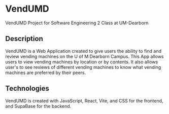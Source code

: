 # VendUMD

VendUMD Project for Software Engineering 2 Class at UM-Dearborn

## Description

VendUMD is a Web Application created to give users the ability to find and review vending machines on the U of M Dearborn Campus. This App allows users to view vending machines by location or by contents. It also allows user's to see reviews of different vending machines to know what vending machines are preferred by their peers.

## Technologies

VendUMD is created with JavaScript, React, Vite, and CSS for the frontend, and SupaBase for the backend.
